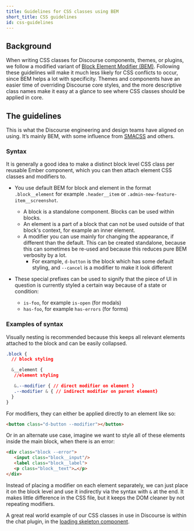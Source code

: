 ```yaml
---
title: Guidelines for CSS classes using BEM
short_title: CSS guidelines
id: css-guidelines
---
```


## Background

When writing CSS classes for Discourse components, themes, or plugins, we follow a modified variant of [Block Element Modifier (BEM)](https://getbem.com/). Following these guidelines will make it much less likely for CSS conflicts to occur, since BEM helps a lot with specificity. Themes and components have an easier time of overriding Discourse core styles, and the more descriptive class names make it easy at a glance to see where CSS classes should be applied in core.

## The guidelines

This is what the Discourse engineering and design teams have aligned on using. It’s mainly BEM, with some influence from [SMACSS](https://smacss.com/) and others.

### Syntax

It is generally a good idea to make a distinct block level CSS class per reusable Ember component, which you can then attach element CSS classes and modifiers to.

- You use default BEM for block and element in the format `.block__element` for example `.header__item` or `.admin-new-feature-item__screenshot`.

  - A block is a standalone component. Blocks can be used within blocks.
  - An element is a part of a block that can not be used outside of that block's context, for example an inner element.
  - A modifier you can use mainly for changing the appearance, if different than the default. This can be created standalone, because this can sometimes be re-used and because this reduces pure BEM verbosity by a lot.
    - For example, `d-button` is the block which has some default styling, and `--cancel` is a modifier to make it look different

- These special prefixes can be used to signify that the piece of UI in question is currently styled a certain way because of a state or condition:
  - `is-foo`, for example `is-open` (for modals)
  - `has-foo`, for example `has-errors` (for forms)

### Examples of syntax

Visually nesting is recommended because this keeps all relevant elements attached to the block and can be easily collapsed.

```css
.block {
  // block styling

  &__element {
   //element styling

   &.--modifier { // direct modifier on element }
   .--modifier & { // indirect modifier on parent element}
  }
}
```

For modifiers, they can either be applied directly to an element like so:

```html
<button class="d-button --modifier"></button>
```

Or in an alternate use case, imagine we want to style all of these elements inside the main block, when there is an error:

```html
<div class="block --error">
   <input class="block__input"/>
   <label class="block__label">
   <p class="block__text">…</p>
</div>
```

Instead of placing a modifier on each element separately, we can just place it on the block level and use it indirectly via the syntax with `&` at the end. It makes little difference in the CSS file, but it keeps the DOM cleaner by not repeating modifiers.

A great real world example of our CSS classes in use in Discourse is within the chat plugin, in the [loading skeleton component](https://github.com/discourse/discourse/blob/8b9da12bf2ef02cbf913352d861fd031b763f7fd/plugins/chat/assets/javascripts/discourse/components/chat-skeleton.gjs).
